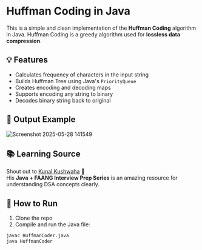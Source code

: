 # Huffman Coding in Java

This is a simple and clean implementation of the **Huffman Coding** algorithm in Java. Huffman Coding is a greedy algorithm used for **lossless data compression**.

## 💡 Features

- Calculates frequency of characters in the input string
- Builds Huffman Tree using Java's `PriorityQueue`
- Creates encoding and decoding maps
- Supports encoding any string to binary
- Decodes binary string back to original

## 📸 Output Example


![Screenshot 2025-05-28 141549](https://github.com/user-attachments/assets/957a9453-3e95-415f-a3b5-7947f1f3adf8)


## 📚 Learning Source

Shout out to [Kunal Kushwaha](https://www.youtube.com/c/KunalKushwaha) 🙌  
His **Java + FAANG Interview Prep Series** is an amazing resource for understanding DSA concepts clearly.

## 🚀 How to Run

1. Clone the repo
2. Compile and run the Java file:

```bash
javac HuffmanCoder.java
java HuffmanCoder

